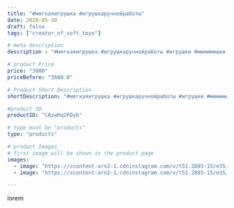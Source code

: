 ```yaml
---
title: "#мягкаяигрушка #игрушкаручнойработы"
date: 2020-05-30
draft: false
tags: ["creator_of_soft_toys"]

# meta description
description : "#мягкаяигрушка #игрушкаручнойработы #игрушки #мимимишки #тучка #кеша #мягкиемимимишки #аллет #героивмасках #игра #дети #длядетей #мягкийкеша #мягкийтучка #мягка"

# product Price
price: "3000"
priceBefore: "3600.0"

# Product Short Description
shortDescription: "#мягкаяигрушка #игрушкаручнойработы #игрушки #мимимишки #тучка #кеша #мягкиемимимишки #аллет #героивмасках #игра #дети #длядетей #мягкийкеша #мягкийтучка #мягкаяигрушкаручнойработы #мягкиеигрушкиручнойработы #мягкиймишка"

#product ID
productID: "CAzwHq2FDyb"

# type must be "products"
type: "products"

# product Images
# first image will be shown in the product page
images:
  - image: "https://scontent-arn2-1.cdninstagram.com/v/t51.2885-15/e35/101424785_240646387238158_8071413363888395840_n.jpg?tp=1&_nc_ht=scontent-arn2-1.cdninstagram.com&_nc_cat=110&_nc_ohc=UIqzlem1JsYAX-WpC5H&oh=5cc90bbab9d3fdb43d5a6451dd7b4b00&oe=606BF017&ig_cache_key=MjMyMDQwOTg2NDE4NTMxNzIwMA%3D%3D.2"
  - image: "https://scontent-arn2-1.cdninstagram.com/v/t51.2885-15/e35/101351796_240166670606821_391350047462018601_n.jpg?tp=1&_nc_ht=scontent-arn2-1.cdninstagram.com&_nc_cat=101&_nc_ohc=LT7fO6T3FO8AX-Da1di&oh=6714c9f1ec54e9f8bf3812d5f26ba61b&oe=606A09EC&ig_cache_key=MjMyMDQwOTg2NDE5MzkzNDA2MQ%3D%3D.2"

---
```

lorem
